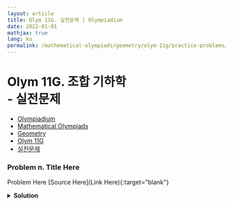 ```yaml
---
layout: article
title: Olym 11G. 실전문제 | Olympiadium
date: 2022-01-01
mathjax: true
lang: ko
permalink: /mathematical-olympiads/geometry/olym-11g/practice-problems/
---
```

# Olym 11G. 조합 기하학 <br> <ssup> - 실전문제</ssup>

<ul class="breadcrumb">
	<li><a href="{{ site.homeurl }}">Olympiadium</a></li> 
	<li><a href="{{ site.homeurl }}mathematical-olympiads/">Mathematical Olympiads</a></li> 
	<li><a href="{{ site.homeurl }}mathematical-olympiads/geometry/">Geometry</a></li> 
	<li><a href="{{ site.homeurl }}mathematical-olympiads/geometry/olym-11g/">Olym 11G</a></li> 
	<li><a href="{{ site.homeurl }}mathematical-olympiads/geometry/olym-11g/practice-problems/">실전문제</a></li>
</ul>

### Problem n. Title Here
<blueboard> Problem Here </blueboard>
[Source Here](Link Here){:target="blank"}
<pinkborder><details>
<summary><b>Solution</b></summary>
Solution Here. 
</details></pinkborder>
